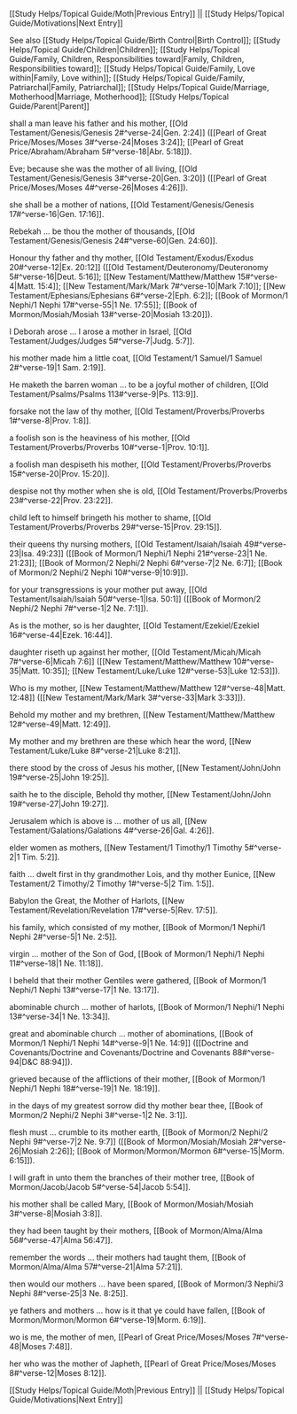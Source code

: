 [[Study Helps/Topical Guide/Moth|Previous Entry]]  ||  [[Study Helps/Topical Guide/Motivations|Next Entry]]

 See also [[Study Helps/Topical Guide/Birth Control|Birth Control]]; [[Study Helps/Topical Guide/Children|Children]]; [[Study Helps/Topical Guide/Family, Children, Responsibilities toward|Family, Children, Responsibilities toward]]; [[Study Helps/Topical Guide/Family, Love within|Family, Love within]]; [[Study Helps/Topical Guide/Family, Patriarchal|Family, Patriarchal]]; [[Study Helps/Topical Guide/Marriage, Motherhood|Marriage, Motherhood]]; [[Study Helps/Topical Guide/Parent|Parent]]

 shall a man leave his father and his mother, [[Old Testament/Genesis/Genesis 2#^verse-24|Gen. 2:24]] ([[Pearl of Great Price/Moses/Moses 3#^verse-24|Moses 3:24]]; [[Pearl of Great Price/Abraham/Abraham 5#^verse-18|Abr. 5:18]]).

 Eve; because she was the mother of all living, [[Old Testament/Genesis/Genesis 3#^verse-20|Gen. 3:20]] ([[Pearl of Great Price/Moses/Moses 4#^verse-26|Moses 4:26]]).

 she shall be a mother of nations, [[Old Testament/Genesis/Genesis 17#^verse-16|Gen. 17:16]].

 Rebekah ... be thou the mother of thousands, [[Old Testament/Genesis/Genesis 24#^verse-60|Gen. 24:60]].

 Honour thy father and thy mother, [[Old Testament/Exodus/Exodus 20#^verse-12|Ex. 20:12]] ([[Old Testament/Deuteronomy/Deuteronomy 5#^verse-16|Deut. 5:16]]; [[New Testament/Matthew/Matthew 15#^verse-4|Matt. 15:4]]; [[New Testament/Mark/Mark 7#^verse-10|Mark 7:10]]; [[New Testament/Ephesians/Ephesians 6#^verse-2|Eph. 6:2]]; [[Book of Mormon/1 Nephi/1 Nephi 17#^verse-55|1 Ne. 17:55]]; [[Book of Mormon/Mosiah/Mosiah 13#^verse-20|Mosiah 13:20]]).

 I Deborah arose ... I arose a mother in Israel, [[Old Testament/Judges/Judges 5#^verse-7|Judg. 5:7]].

 his mother made him a little coat, [[Old Testament/1 Samuel/1 Samuel 2#^verse-19|1 Sam. 2:19]].

 He maketh the barren woman ... to be a joyful mother of children, [[Old Testament/Psalms/Psalms 113#^verse-9|Ps. 113:9]].

 forsake not the law of thy mother, [[Old Testament/Proverbs/Proverbs 1#^verse-8|Prov. 1:8]].

 a foolish son is the heaviness of his mother, [[Old Testament/Proverbs/Proverbs 10#^verse-1|Prov. 10:1]].

 a foolish man despiseth his mother, [[Old Testament/Proverbs/Proverbs 15#^verse-20|Prov. 15:20]].

 despise not thy mother when she is old, [[Old Testament/Proverbs/Proverbs 23#^verse-22|Prov. 23:22]].

 child left to himself bringeth his mother to shame, [[Old Testament/Proverbs/Proverbs 29#^verse-15|Prov. 29:15]].

 their queens thy nursing mothers, [[Old Testament/Isaiah/Isaiah 49#^verse-23|Isa. 49:23]] ([[Book of Mormon/1 Nephi/1 Nephi 21#^verse-23|1 Ne. 21:23]]; [[Book of Mormon/2 Nephi/2 Nephi 6#^verse-7|2 Ne. 6:7]]; [[Book of Mormon/2 Nephi/2 Nephi 10#^verse-9|10:9]]).

 for your transgressions is your mother put away, [[Old Testament/Isaiah/Isaiah 50#^verse-1|Isa. 50:1]] ([[Book of Mormon/2 Nephi/2 Nephi 7#^verse-1|2 Ne. 7:1]]).

 As is the mother, so is her daughter, [[Old Testament/Ezekiel/Ezekiel 16#^verse-44|Ezek. 16:44]].

 daughter riseth up against her mother, [[Old Testament/Micah/Micah 7#^verse-6|Micah 7:6]] ([[New Testament/Matthew/Matthew 10#^verse-35|Matt. 10:35]]; [[New Testament/Luke/Luke 12#^verse-53|Luke 12:53]]).

 Who is my mother, [[New Testament/Matthew/Matthew 12#^verse-48|Matt. 12:48]] ([[New Testament/Mark/Mark 3#^verse-33|Mark 3:33]]).

 Behold my mother and my brethren, [[New Testament/Matthew/Matthew 12#^verse-49|Matt. 12:49]].

 My mother and my brethren are these which hear the word, [[New Testament/Luke/Luke 8#^verse-21|Luke 8:21]].

 there stood by the cross of Jesus his mother, [[New Testament/John/John 19#^verse-25|John 19:25]].

 saith he to the disciple, Behold thy mother, [[New Testament/John/John 19#^verse-27|John 19:27]].

 Jerusalem which is above is ... mother of us all, [[New Testament/Galations/Galations 4#^verse-26|Gal. 4:26]].

 elder women as mothers, [[New Testament/1 Timothy/1 Timothy 5#^verse-2|1 Tim. 5:2]].

 faith ... dwelt first in thy grandmother Lois, and thy mother Eunice, [[New Testament/2 Timothy/2 Timothy 1#^verse-5|2 Tim. 1:5]].

 Babylon the Great, the Mother of Harlots, [[New Testament/Revelation/Revelation 17#^verse-5|Rev. 17:5]].

 his family, which consisted of my mother, [[Book of Mormon/1 Nephi/1 Nephi 2#^verse-5|1 Ne. 2:5]].

 virgin ... mother of the Son of God, [[Book of Mormon/1 Nephi/1 Nephi 11#^verse-18|1 Ne. 11:18]].

 I beheld that their mother Gentiles were gathered, [[Book of Mormon/1 Nephi/1 Nephi 13#^verse-17|1 Ne. 13:17]].

 abominable church ... mother of harlots, [[Book of Mormon/1 Nephi/1 Nephi 13#^verse-34|1 Ne. 13:34]].

 great and abominable church ... mother of abominations, [[Book of Mormon/1 Nephi/1 Nephi 14#^verse-9|1 Ne. 14:9]] ([[Doctrine and Covenants/Doctrine and Covenants/Doctrine and Covenants 88#^verse-94|D&C 88:94]]).

 grieved because of the afflictions of their mother, [[Book of Mormon/1 Nephi/1 Nephi 18#^verse-19|1 Ne. 18:19]].

 in the days of my greatest sorrow did thy mother bear thee, [[Book of Mormon/2 Nephi/2 Nephi 3#^verse-1|2 Ne. 3:1]].

 flesh must ... crumble to its mother earth, [[Book of Mormon/2 Nephi/2 Nephi 9#^verse-7|2 Ne. 9:7]] ([[Book of Mormon/Mosiah/Mosiah 2#^verse-26|Mosiah 2:26]]; [[Book of Mormon/Mormon/Mormon 6#^verse-15|Morm. 6:15]]).

 I will graft in unto them the branches of their mother tree, [[Book of Mormon/Jacob/Jacob 5#^verse-54|Jacob 5:54]].

 his mother shall be called Mary, [[Book of Mormon/Mosiah/Mosiah 3#^verse-8|Mosiah 3:8]].

 they had been taught by their mothers, [[Book of Mormon/Alma/Alma 56#^verse-47|Alma 56:47]].

 remember the words ... their mothers had taught them, [[Book of Mormon/Alma/Alma 57#^verse-21|Alma 57:21]].

 then would our mothers ... have been spared, [[Book of Mormon/3 Nephi/3 Nephi 8#^verse-25|3 Ne. 8:25]].

 ye fathers and mothers ... how is it that ye could have fallen, [[Book of Mormon/Mormon/Mormon 6#^verse-19|Morm. 6:19]].

 wo is me, the mother of men, [[Pearl of Great Price/Moses/Moses 7#^verse-48|Moses 7:48]].

 her who was the mother of Japheth, [[Pearl of Great Price/Moses/Moses 8#^verse-12|Moses 8:12]].

[[Study Helps/Topical Guide/Moth|Previous Entry]]  ||  [[Study Helps/Topical Guide/Motivations|Next Entry]]